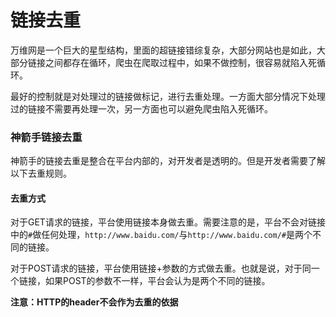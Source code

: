 # 链接去重

万维网是一个巨大的星型结构，里面的超链接错综复杂，大部分网站也是如此，大部分链接之间都存在循环，爬虫在爬取过程中，如果不做控制，很容易就陷入死循环。

最好的控制就是对处理过的链接做标记，进行去重处理。一方面大部分情况下处理过的链接不需要再处理一次，另一方面也可以避免爬虫陷入死循环。

### 神箭手链接去重

神箭手的链接去重是整合在平台内部的，对开发者是透明的。但是开发者需要了解以下去重规则。

#### 去重方式

对于GET请求的链接，平台使用链接本身做去重。需要注意的是，平台不会对链接中的`#`做任何处理，`http://www.baidu.com/`与`http://www.baidu.com/#`是两个不同的链接。

对于POST请求的链接，平台使用链接+参数的方式做去重。也就是说，对于同一个链接，如果POST的参数不一样，平台会认为是两个不同的链接。

**注意：HTTP的header不会作为去重的依据**